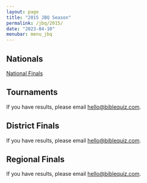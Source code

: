 ```yaml
---
layout: page
title: "2015 JBQ Season"
permalink: /jbq/2015/
date: "2023-04-10"
menubar: menu_jbq
---
```


## Nationals
<a href="{% link _pages/jbq/2015/nationals.md %}" class="button is-primary">National Finals</a>

## Tournaments
If you have results, please email <hello@biblequiz.com>.

## District Finals
If you have results, please email <hello@biblequiz.com>.

## Regional Finals
If you have results, please email <hello@biblequiz.com>.
